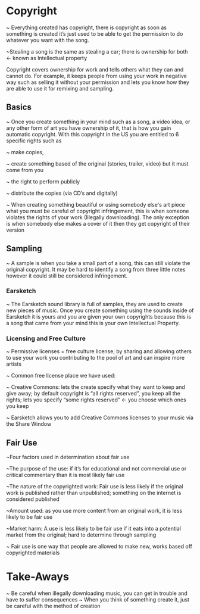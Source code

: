 #  Copyright

~ Everything created has copyright, there is copyright as soon as something is created it’s just used to be able to get the permission to do whatever you want with the song.

~Stealing a song is the same as stealing a car; there is ownership for both ← known as Intellectual property

Copyright covers ownership for work and tells others what they can and cannot do. For example, it keeps people from using your work in negative way such as selling it without your permission and lets you know how they are able to use it for remixing and sampling.

## Basics

~ Once you create something in your mind such as a song, a video idea, or any other form of art you have ownership of it, that is how you gain automatic copyright. With this copyright in the US you are entitled to 6 specific rights such as 

~ make copies, 

~ create something based of the original (stories, trailer, video) but it must come from you

~ the right to perform publicly 

~ distribute the copies (via CD’s and digitally)

~ When creating something beautiful or using somebody else's art piece what you must be careful of copyright infringement, this is when someone violates the rights of your work (Illegally downloading). The only exception is when somebody else makes a cover of it then they get copyright of their version

## Sampling
~ A sample is when you take a small part of a song, this can still violate the original copyright. It may be hard to identify a song from three little notes however it could still be considered infringement.
 
### Earsketch
~ The Earsketch sound library is full of samples, they are used to create new pieces of music. Once you create something using the sounds inside of Earsketch it is yours and you are given your own copyrights because this is a song that came from your mind this is your own Intellectual Property.


### Licensing and Free Culture 
~ Permissive licenses = free culture license; by sharing and allowing others to use your work you contributing to the pool of art and can inspire more artists

~ Common free license place we have used:

~ Creative Commons: lets the create specify what they want to keep and give away; by default copyright is “all rights reserved”, you keep all the rights; lets you specify “some rights reserved” ← you choose which ones you keep

~ Earsketch allows you to add Creative Commons licenses to your music via the Share Window

## Fair Use 
~Four factors used in determination about fair use

~The purpose of the use: if it’s for educational and not commercial use or critical commentary than it is most likely fair use 

~The nature of the copyrighted work: Fair use is less likely if the original work is published rather than unpublished; something on the internet is considered published

~Amount used: as you use more content from an original work, it is less likely to be fair use

~Market harm: A use is less likely to be fair use if it eats into a potential market from the original; hard to determine through sampling

~ Fair use is one way that people are allowed to make new, works based off copyrighted materials

# Take-Aways
~  Be careful when illegally downloading music, you can get in trouble and have to suffer consequences
~ When you think of something create it, just be careful with the method of creation 


